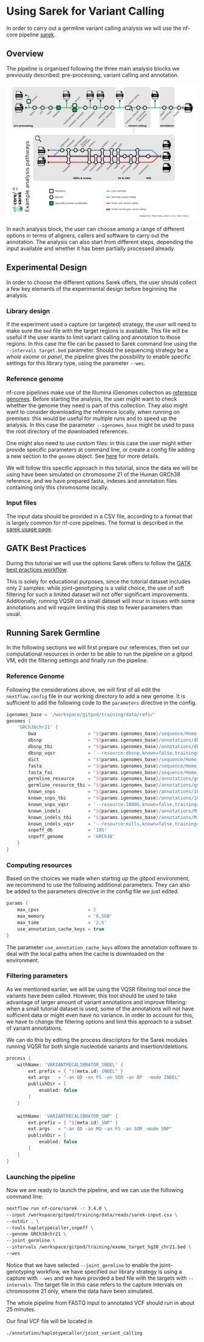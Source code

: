 # Using Sarek for Variant Calling

In order to carry out a germline variant calling analysis we will use the nf-core pipeline [sarek](https://nf-co.re/sarek/3.3.2).

## Overview

The pipeline is organised following the three main analysis blocks we previously described: pre-processing, variant calling and annotation.

![sarek_overview](./img/sarek_subway.png)

In each analysis block, the user can choose among a range of different options in terms of aligners, callers and software to carry out the annotation.
The analysis can also start from different steps, depending the input available and whether it has been partially processed already.

## Experimental Design

In order to choose the different options Sarek offers, the user should collect a few key elements of the experimental design before beginning the analysis.

### Library design

If the experiment used a capture (or targeted) strategy, the user will need to make sure the `bed` file with the target regions is available.
This file will be useful if the user wants to limit variant calling and annotation to those regions.
In this case the file can be passed to Sarek command line using the `--intervals target.bed` parameter.
Should the sequencing strategy be a _whole exome_ or _panel_, the pipeline gives the possibility to enable specific settings for this library type, using the parameter `--wes`.

### Reference genome

nf-core pipelines make use of the Illumina iGenomes collection as [reference genomes](https://nf-co.re/docs/usage/reference_genomes).
Before starting the analysis, the user might want to check whether the genome they need is part of this collection.
They also might want to consider downloading the reference locally, when running on premises: this would be useful for multiple runs and to speed up the analysis. In this case the parameter `--igenomes_base` might be used to pass the root directory of the downloaded references.

One might also need to use custom files: in this case the user might either provide specific parameters at command line, or create a config file adding a new section to the `genome` object. See [here](https://nf-co.re/docs/usage/reference_genomes#custom-genomes) for more details.

We will follow this specific approach in this tutorial, since the data we will be using have been simulated on chromosome 21 of the Human GRCh38 reference, and we have prepared fasta, indexes and annotation files containing only this chromosome locally.

### Input files

The input data should be provided in a CSV file, according to a format that is largely common for nf-core pipelines.
The format is described in the [sarek usage page](https://nf-co.re/sarek/3.3.2/docs/usage#input-sample-sheet-configurations).

## GATK Best Practices

During this tutorial we will use the options Sarek offers to follow the [GATK best practices workflow](https://gatk.broadinstitute.org/hc/en-us/articles/360035535932-Germline-short-variant-discovery-SNPs-Indels-).

This is solely for educational purposes, since the tutorial dataset includes only 2 samples: while joint-genotyping is a valid choice, the use of soft filtering for such a limited dataset will not offer significant improvements. Additionally, running VQSR on a small dataset will incur in issues with some annotations and will require limiting this step to fewer parameters than usual.

## Running Sarek Germline

In the following sections we will first prepare our references, then set our computational resources in order to be able to run the pipeline on a gitpod VM, edit the filtering settings and finally run the pipeline.

### Reference Genome

Following the considerations above, we will first of all edit the `nextflow.config` file in our working directory to add a new genome.
It is sufficient to add the following code to the `parameters` directive in the config.

```groovy
igenomes_base = '/workspace/gitpod/training/data/refs/'
genomes {
	'GRCh38chr21' {
		bwa                   = "${params.igenomes_base}/sequence/Homo_sapiens_assembly38_chr21.fasta.{amb,ann,bwt,pac,sa}"
		dbsnp                 = "${params.igenomes_base}/annotations/dbsnp_146.hg38_chr21.vcf.gz"
		dbsnp_tbi             = "${params.igenomes_base}/annotations/dbsnp_146.hg38_chr21.vcf.gz.tbi"
		dbsnp_vqsr            = '--resource:dbsnp,known=false,training=true,truth=false,prior=2.0 dbsnp_146.hg38_chr21.vcf.gz'
		dict                  = "${params.igenomes_base}/sequence/Homo_sapiens_assembly38_chr21.dict"
		fasta                 = "${params.igenomes_base}/sequence/Homo_sapiens_assembly38_chr21.fasta"
		fasta_fai             = "${params.igenomes_base}/sequence/Homo_sapiens_assembly38_chr21.fasta.fai"
		germline_resource     = "${params.igenomes_base}/annotations/gnomAD.r2.1.1.GRCh38.PASS.AC.AF.only_chr21.vcf.gz"
		germline_resource_tbi = "${params.igenomes_base}/annotations/gnomAD.r2.1.1.GRCh38.PASS.AC.AF.only_chr21.vcf.gz.tbi"
		known_snps            = "${params.igenomes_base}/annotations/1000G_phase1.snps.high_confidence.hg38_chr21.vcf.gz"
		known_snps_tbi        = "${params.igenomes_base}/annotations/1000G_phase1.snps.high_confidence.hg38_chr21.vcf.gz.tbi"
		known_snps_vqsr       = '--resource:1000G,known=false,training=true,truth=true,prior=10.0 1000G_phase1.snps.high_confidence.hg38_chr21.vcf.gz'
		known_indels          = "${params.igenomes_base}/annotations/Mills_and_1000G_gold_standard.indels.hg38_chr21.vcf.gz"
		known_indels_tbi      = "${params.igenomes_base}/annotations/Mills_and_1000G_gold_standard.indels.hg38_chr21.vcf.gz.tbi"
		known_indels_vqsr     = '--resource:mills,known=false,training=true,truth=true,prior=10.0 Mills_and_1000G_gold_standard.indels.hg38_chr21.vcf.gz'
		snpeff_db             = '105'
		snpeff_genome         = 'GRCh38'
	}
}
```

### Computing resources

Based on the choices we made when starting up the gitpod environment, we recommend to use the following additional parameters.
They can also be added to the parameters directive in the config file we just edited.

```groovy
params {
    max_cpus                  = 2
    max_memory                = '6.5GB'
    max_time                  = '2.h'
    use_annotation_cache_keys = true
}
```

The parameter `use_annotation_cache_keys` allows the annotation software to deal with the local paths when the cache is downloaded on the environment.

### Filtering parameters

As we mentioned earlier, we will be using the VQSR filtering tool once the variants have been called.
However, this tool should be used to take advantage of larger amount of variant annotations and improve filtering: when a small tutorial dataset is used, some of the annotations will not have sufficient data or might even have no variance.
In order to account for this, we have to change the filtering options and limit this approach to a subset of variant annotations.

We can do this by editing the process descriptors for the Sarek modules running VQSR for both single nucleotide variants and insertion/deletions.

```groovy
process {
    withName: 'VARIANTRECALIBRATOR_INDEL' {
        ext.prefix = { "${meta.id}_INDEL" }
        ext.args   = "-an QD -an FS -an SOR -an DP  -mode INDEL"
        publishDir = [
            enabled: false
        ]
    }

    withName: 'VARIANTRECALIBRATOR_SNP' {
        ext.prefix = { "${meta.id}_SNP" }
        ext.args   = "-an QD -an MQ -an FS -an SOR -mode SNP"
        publishDir = [
            enabled: false
        ]
    }
}
```

### Launching the pipeline

Now we are ready to launch the pipeline, and we can use the following command line:

```bash
nextflow run nf-core/sarek -r 3.4.0 \
--input /workspace/gitpod/training/data/reads/sarek-input.csv \
--outdir . \
--tools haplotypecaller,snpeff \
--genome GRCh38chr21 \
--joint_germline \
--intervals /workspace/gitpod/training/exome_target_hg38_chr21.bed \
--wes
```

Notice that we have selected `--joint_germline` to enable the joint-genotyping workflow, we have specified our library strategy is using a capture with `--wes` and we have provided a bed file with the targets with `--intervals`.
The target file in this case refers to the capture intervals on chromosome 21 only, where the data have been simulated.

The whole pipeline from FASTQ input to annotated VCF should run in about 25 minutes.

Our final VCF file will be located in

```bash
./annotation/haplotypecaller/joint_variant_calling
```
